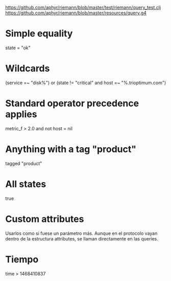 https://github.com/aphyr/riemann/blob/master/test/riemann/query_test.clj
https://github.com/aphyr/riemann/blob/master/resources/query.g4

# Simple equality
state = "ok"

# Wildcards
(service =~ "disk%") or 
(state != "critical" and host =~ "%.trioptimum.com")

# Standard operator precedence applies
metric_f > 2.0 and not host = nil

# Anything with a tag "product"
tagged "product"

# All states
true

# Custom attributes
Usarlos como si fuese un parámetro más. Aunque en el protocolo vayan dentro de la estructura attributes, se llaman directamente en las queries.

# Tiempo
time > 1468410837

